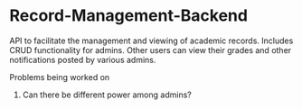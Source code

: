 # Record-Management-Backend
API to facilitate the management and viewing of academic records. Includes CRUD functionality for admins. Other users can view their grades and other notifications posted by various admins. 

Problems being worked on
1. Can there be different power among admins?
